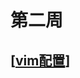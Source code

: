 # 第二周

## [[vim配置]]

[//begin]: # "Autogenerated link references for markdown compatibility"
[vim配置]: vim配置 "golang vim 配置"
[//end]: # "Autogenerated link references"